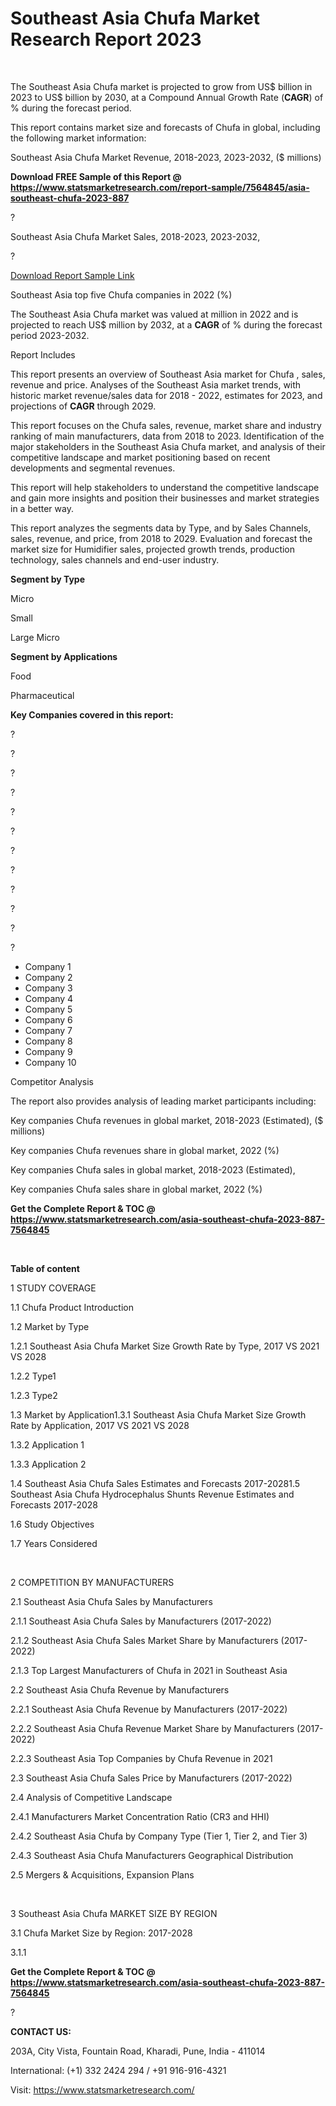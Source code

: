 <h1>Southeast Asia Chufa Market Research Report 2023</h1><br/><p>The Southeast Asia Chufa market is projected to grow from US$ billion in 2023 to US$ billion by 2030, at a Compound Annual Growth Rate (<strong>CAGR</strong>) of % during the forecast period.</p>
 
 
 
 <p>This report contains market size and forecasts of Chufa in global, including the following market information:</p>
 
 
 
 <p>Southeast Asia Chufa Market Revenue, 2018-2023, 2023-2032, ($ millions)</p>
 
 
 
 <div><b>Download FREE Sample of this Report @ <a href="https://www.statsmarketresearch.com/download-free-sample/7564845/asia-southeast-chufa-2023-887">https://www.statsmarketresearch.com/report-sample/7564845/asia-southeast-chufa-2023-887</a></b></div>
 
 
 
 <p>? </p>
 
 
 
 <p>Southeast Asia Chufa Market Sales, 2018-2023, 2023-2032,</p>
 
 
 
 <p>? </p>
 
 
 
 <p><a href="https://www.statsmarketresearch.com/download-free-sample/7564845/asia-southeast-chufa-2023-887">Download Report Sample Link</a></p>
 
 
 
 <p>Southeast Asia top five Chufa companies in 2022 (%)</p>
 
 
 
 <p>The Southeast Asia Chufa market was valued at million in 2022 and is projected to reach US$ million by 2032, at a <strong>CAGR</strong> of % during the forecast period 2023-2032.</p>
 
 
 
 <p>Report Includes</p>
 
 
 
 <p>This report presents an overview of Southeast Asia market for Chufa , sales, revenue and price. Analyses of the Southeast Asia market trends, with historic market revenue/sales data for 2018 - 2022, estimates for 2023, and projections of <strong>CAGR</strong> through 2029.</p>
 
 
 
 <p>This report focuses on the Chufa sales, revenue, market share and industry ranking of main manufacturers, data from 2018 to 2023. Identification of the major stakeholders in the Southeast Asia Chufa market, and analysis of their competitive landscape and market positioning based on recent developments and segmental revenues.</p>
 
 
 
 <p>This report will help stakeholders to understand the competitive landscape and gain more insights and position their businesses and market strategies in a better way.</p>
 
 
 
 <p>This report analyzes the segments data by Type, and by Sales Channels, sales, revenue, and price, from 2018 to 2029. Evaluation and forecast the market size for Humidifier sales, projected growth trends, production technology, sales channels and end-user industry.</p>
 
 
 
 <p><strong>Segment by Type</strong></p>
 
 
 
 <p>Micro</p>
 
 
 
 <p>Small</p>
 
 
 
 <p>Large Micro</p>
 
 
 
 <p><strong>Segment <strong><strong>by Applications</strong></strong></strong></p>
 
 
 
 <p>Food</p>
 
 
 
 <p>Pharmaceutical</p>
 
 
 
 <p><strong>Key Companies covered in this report:</strong></p>
 
 
 
 <p>? </p>
 
 
 
 <p>? </p>
 
 
 
 <p>? </p>
 
 
 
 <p>? </p>
 
 
 
 <p>? </p>
 
 
 
 <p>? </p>
 
 
 
 <p>? </p>
 
 
 
 <p>? </p>
 
 
 
 <p>? </p>
 
 
 
 <p>? </p>
 
 
 
 <p>? </p>
 
 
 
 <p>? </p>
 
 
 
 <ul>
 
 <li>Company 1</li>
 
 <li>Company 2</li>
 
 <li>Company 3</li>
 
 <li>Company 4</li>
 
 <li>Company 5</li>
 
 <li>Company 6</li>
 
 <li>Company 7</li>
 
 <li>Company 8</li>
 
 <li>Company 9</li>
 
 <li>Company 10</li>
 
 </ul>
 
 
 
 <p>Competitor Analysis</p>
 
 
 
 <p>The report also provides analysis of leading market participants including:</p>
 
 
 
 <p>Key companies Chufa revenues in global market, 2018-2023 (Estimated), ($ millions)</p>
 
 
 
 <p>Key companies Chufa revenues share in global market, 2022 (%)</p>
 
 
 
 <p>Key companies Chufa sales in global market, 2018-2023 (Estimated),</p>
 
 
 
 <p>Key companies Chufa sales share in global market, 2022 (%)</p>
 
 
 
 <div><b>Get the Complete Report & TOC @ <a href="https://www.statsmarketresearch.com/asia-southeast-chufa-2023-887-7564845">https://www.statsmarketresearch.com/asia-southeast-chufa-2023-887-7564845</a></b></div>
 
 
 
 <p><br />
 
 <b>Table of content</b></p>
 
 
 
 <p>1 STUDY COVERAGE<br />
 
 1.1 Chufa Product Introduction<br />
 
 1.2 Market by Type<br />
 
 1.2.1 Southeast Asia Chufa Market Size Growth Rate by Type, 2017 VS 2021 VS 2028<br />
 
 1.2.2 Type1<br />
 
 1.2.3 Type2<br />
 
 1.3 Market by Application1.3.1 Southeast Asia Chufa Market Size Growth Rate by Application, 2017 VS 2021 VS 2028<br />
 
 1.3.2 Application 1<br />
 
 1.3.3 Application 2<br />
 
 1.4 Southeast Asia Chufa Sales Estimates and Forecasts 2017-20281.5 Southeast Asia Chufa Hydrocephalus Shunts Revenue Estimates and Forecasts 2017-2028<br />
 
 1.6 Study Objectives<br />
 
 1.7 Years Considered<br />
 
 <br />
 
 2 COMPETITION BY MANUFACTURERS<br />
 
 2.1 Southeast Asia Chufa Sales by Manufacturers<br />
 
 2.1.1 Southeast Asia Chufa Sales by Manufacturers (2017-2022)<br />
 
 2.1.2 Southeast Asia Chufa Sales Market Share by Manufacturers (2017-2022)<br />
 
 2.1.3 Top Largest Manufacturers of Chufa in 2021 in Southeast Asia<br />
 
 2.2 Southeast Asia Chufa Revenue by Manufacturers<br />
 
 2.2.1 Southeast Asia Chufa Revenue by Manufacturers (2017-2022)<br />
 
 2.2.2 Southeast Asia Chufa Revenue Market Share by Manufacturers (2017-2022)<br />
 
 2.2.3 Southeast Asia Top Companies by Chufa Revenue in 2021<br />
 
 2.3 Southeast Asia Chufa Sales Price by Manufacturers (2017-2022)<br />
 
 2.4 Analysis of Competitive Landscape<br />
 
 2.4.1 Manufacturers Market Concentration Ratio (CR3 and HHI)<br />
 
 2.4.2 Southeast Asia Chufa by Company Type (Tier 1, Tier 2, and Tier 3)<br />
 
 2.4.3 Southeast Asia Chufa Manufacturers Geographical Distribution<br />
 
 2.5 Mergers & Acquisitions, Expansion Plans<br />
 
 <br />
 
 3 Southeast Asia Chufa MARKET SIZE BY REGION<br />
 
 3.1 Chufa Market Size by Region: 2017-2028<br />
 
 3.1.1</p>
 
 
 
 <div><b>Get the Complete Report & TOC @ <a href="https://www.statsmarketresearch.com/asia-southeast-chufa-2023-887-7564845">https://www.statsmarketresearch.com/asia-southeast-chufa-2023-887-7564845</a></b></div>
 
 
 
 <p>? </p>
 
 
 
 <p><b>CONTACT US:</b><br />
 
 203A, City Vista, Fountain Road, Kharadi, Pune, India - 411014<br />
 
 International: (+1) 332 2424 294 / +91 916-916-4321<br />
 
 Visit: <a href="https://www.statsmarketresearch.com/">https://www.statsmarketresearch.com/</a></p>